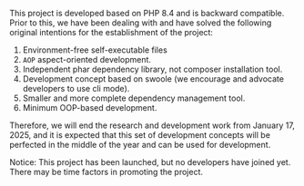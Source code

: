 This project is developed based on PHP 8.4 and is backward compatible.
Prior to this, we have been dealing with and have solved the following original intentions for the establishment of the project:

1. Environment-free self-executable files
2. `AOP` aspect-oriented development.
3. Independent phar dependency library, not composer installation tool.
4. Development concept based on swoole (we encourage and advocate developers to use cli mode).
5. Smaller and more complete dependency management tool.
6. Minimum OOP-based development.

Therefore, we will end the research and development work from January 17, 2025, and it is expected that this set of development concepts will be perfected in the middle of the year and can be used for development.

Notice: This project has been launched, but no developers have joined yet. There may be time factors in promoting the project.
